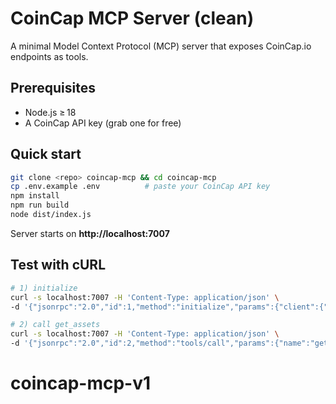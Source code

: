 # CoinCap MCP Server (clean)

A minimal Model Context Protocol (MCP) server that exposes CoinCap.io endpoints as tools.

## Prerequisites

* Node.js ≥ 18
* A CoinCap API key (grab one for free)

## Quick start

```bash
git clone <repo> coincap-mcp && cd coincap-mcp
cp .env.example .env          # paste your CoinCap API key
npm install
npm run build
node dist/index.js
```

Server starts on **http://localhost:7007**

## Test with cURL

```bash
# 1) initialize
curl -s localhost:7007 -H 'Content-Type: application/json' \
-d '{"jsonrpc":"2.0","id":1,"method":"initialize","params":{"client":{"name":"curl","version":"0.1"},"capabilities":{}}}'

# 2) call get_assets
curl -s localhost:7007 -H 'Content-Type: application/json' \
-d '{"jsonrpc":"2.0","id":2,"method":"tools/call","params":{"name":"get_assets","arguments":{"search":"bitcoin","limit":1}}}' | jq .
```
# coincap-mcp-v1
